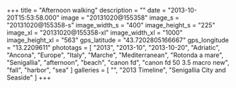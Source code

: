 +++
title = "Afternoon walking"
description = ""
date = "2013-10-20T15:53:58.000"
image = "20131020@155358"
image_s = "20131020@155358-s"
image_width_s = "400"
image_height_s = "225"
image_xl = "20131020@155358-xl"
image_width_xl = "1000"
image_height_xl = "563"
gps_latitude = "43.7202805166667"
gps_longitude = "13.2209611"
phototags = [ "2013", "2013-10", "2013-10-20", "Adriatic", "Ancona", "Europe", "Italy", "Marche", "Mediterranean", "Rotonda a mare", "Senigallia", "afternoon", "beach", "canon fd", "canon fd 50 3.5 macro new", "fall", "harbor", "sea" ]
galleries = [ "", "2013 Timeline", "Senigallia City and Seaside" ]
+++
